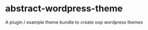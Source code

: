 abstract-wordpress-theme
========================

A plugin / example theme bundle to create oop wordpress themes
